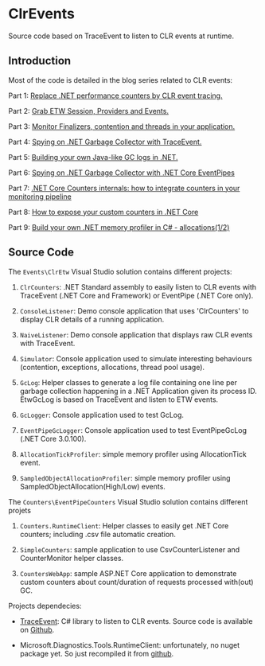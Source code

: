 # ClrEvents
Source code based on TraceEvent to listen to CLR events at runtime.

## Introduction
Most of the code is detailed in the blog series related to CLR events:

Part 1: [Replace .NET performance counters by CLR event tracing.](http://labs.criteo.com/2018/06/replace-net-performance-counters-by-clr-event-tracing/)

Part 2: [Grab ETW Session, Providers and Events.](http://labs.criteo.com/2018/07/grab-etw-session-providers-and-events/)

Part 3: [Monitor Finalizers, contention and threads in your application.](http://labs.criteo.com/2018/09/monitor-finalizers-contention-and-threads-in-your-application/)

Part 4: [Spying on .NET Garbage Collector with TraceEvent.](https://medium.com/@chnasarre/spying-on-net-garbage-collector-with-traceevent-f49dc3117de)

Part 5: [Building your own Java-like GC logs in .NET.](https://medium.com/@chnasarre/c-building-your-own-java-like-gc-logs-in-net-992205fd8d4f)

Part 6: [Spying on .NET Garbage Collector with .NET Core EventPipes](https://medium.com/@chnasarre/spying-on-net-garbage-collector-with-net-core-eventpipes-9f2a986d5705)

Part 7: [.NET Core Counters internals: how to integrate counters in your monitoring pipeline](https://medium.com/@chnasarre/net-core-counters-internals-how-to-integrate-counters-in-your-monitoring-pipeline-5354cd61b42e)

Part 8: [How to expose your custom counters in .NET Core](https://medium.com/@chnasarre/how-to-expose-your-custom-counters-in-net-core-5dcedcc2ccb6)

Part 9: [Build your own .NET memory profiler in C# - allocations(1/2)](https://medium.com/@chnasarre/build-your-own-net-memory-profiler-in-c-allocations-1-2-9c9f0c86cefd)


## Source Code
The `Events\ClrEtw` Visual Studio solution contains different projects:

1. `ClrCounters`: .NET Standard assembly to easily listen to CLR events with TraceEvent (.NET Core and Framework) or EventPipe (.NET Core only). 

2. `ConsoleListener`: Demo console application that uses 'ClrCounters' to display CLR details of a running application.

3. `NaiveListener`: Demo console application that displays raw CLR events with TraceEvent.

4. `Simulator`: Console application used to simulate interesting behaviours (contention, exceptions, allocations, thread pool usage).

5. `GcLog`: Helper classes to generate a log file containing one line per garbage collection happening in a .NET Application given its process ID.
                    EtwGcLog is based on TraceEvent and listen to ETW events.

6. `GcLogger`: Console application used to test GcLog.

7. `EventPipeGcLogger`: Console application used to test EventPipeGcLog (.NET Core 3.0.100).

8. `AllocationTickProfiler`: simple memory profiler using AllocationTick event.

9. `SampledObjectAllocationProfiler`: simple memory profiler using SampledObjectAllocation(High/Low) events.


The `Counters\EventPipeCounters` Visual Studio solution contains different projets
1. `Counters.RuntimeClient`: Helper classes to easily get .NET Core counters; including .csv file automatic creation.

2. `SimpleCounters`: sample application to use CsvCounterListener and CounterMonitor helper classes.

3. `CountersWebApp`: sample ASP.NET Core application to demonstrate custom counters about count/duration of requests processed with(out) GC.


Projects dependecies:

- [TraceEvent](https://www.nuget.org/packages/Microsoft.Diagnostics.Tracing.TraceEvent/): C# library to listen to CLR events.
Source code is available on [Github](https://github.com/Microsoft/perfview/tree/master/src/TraceEvent).

- Microsoft.Diagnostics.Tools.RuntimeClient: unfortunately, no nuget package yet.
So just recompiled it from [github](https://github.com/dotnet/diagnostics/tree/master/src/Microsoft.Diagnostics.Tools.RuntimeClient). 
